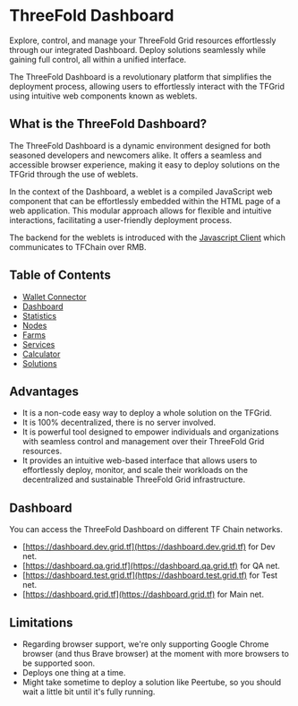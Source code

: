 <h1> ThreeFold Dashboard </h1>

Explore, control, and manage your ThreeFold Grid resources effortlessly through our integrated Dashboard. Deploy solutions seamlessly while gaining full control, all within a unified interface.

The ThreeFold Dashboard is a revolutionary platform that simplifies the deployment process, allowing users to effortlessly interact with the TFGrid using intuitive web components known as weblets. 

## What is the ThreeFold Dashboard?

The ThreeFold Dashboard is a dynamic environment designed for both seasoned developers and newcomers alike. It offers a seamless and accessible browser experience, making it easy to deploy solutions on the TFGrid through the use of weblets. 

In the context of the Dashboard, a weblet is a compiled JavaScript web component that can be effortlessly embedded within the HTML page of a web application. This modular approach allows for flexible and intuitive interactions, facilitating a user-friendly deployment process.

The backend for the weblets is introduced with the [Javascript Client](../javascript/grid3_javascript_readme.md) which communicates to TFChain over RMB.

<h2> Table of Contents </h2>

- [Wallet Connector](./wallet_connector.md)
- [Dashboard](./dashboard/dashboard.md)
- [Statistics](./statistics/statistics.md)
- [Nodes](./nodes/nodes.md)
- [Farms](./farms/farms.md)
- [Services](./services/services.md)
- [Calculator](./calculators/calculators.md)
- [Solutions](./solutions/solutions.md)

## Advantages

- It is a non-code easy way to deploy a whole solution on the TFGrid.
- It is 100% decentralized, there is no server involved.
- It is powerful tool designed to empower individuals and organizations with seamless control and management over their ThreeFold Grid resources.
- It provides an intuitive web-based interface that allows users to effortlessly deploy, monitor, and scale their workloads on the decentralized and sustainable ThreeFold Grid infrastructure.

## Dashboard

You can access the ThreeFold Dashboard on different TF Chain networks.

- [https://dashboard.dev.grid.tf](https://dashboard.dev.grid.tf) for Dev net.
- [https://dashboard.qa.grid.tf](https://dashboard.qa.grid.tf) for QA net.
- [https://dashboard.test.grid.tf](https://dashboard.test.grid.tf) for Test net.
- [https://dashboard.grid.tf](https://dashboard.grid.tf) for Main net.

## Limitations

- Regarding browser support, we're only supporting Google Chrome browser (and thus Brave browser) at the moment with more browsers to be supported soon.
- Deploys one thing at a time.
- Might take sometime to deploy a solution like Peertube, so you should wait a little bit until it's fully running.
